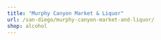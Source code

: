 ```yaml
---
title: "Murphy Canyon Market & Liquor"
url: /san-diego/murphy-canyon-market-and-liquor/
shop: alcohol
---
```

